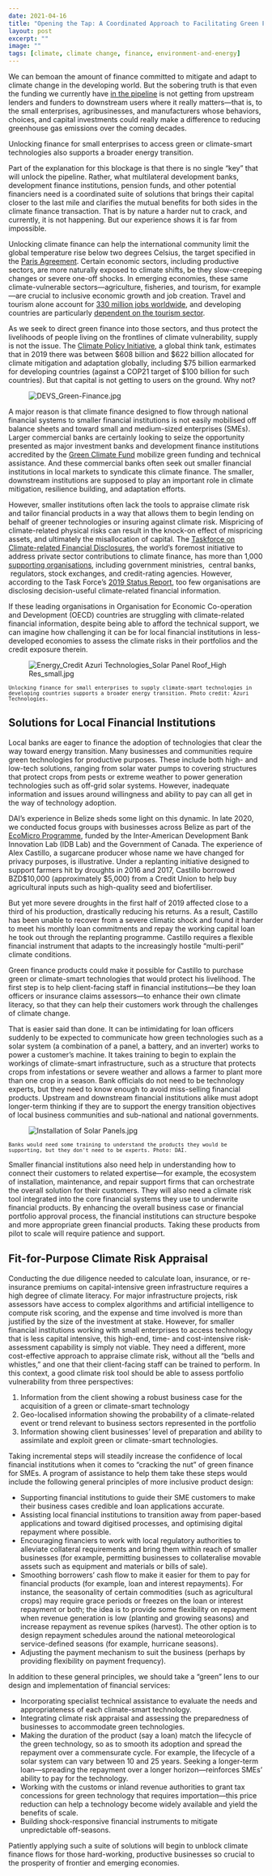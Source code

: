 ```yaml
---
date: 2021-04-16
title: "Opening the Tap: A Coordinated Approach to Facilitating Green Finance for SMEs in Frontier and Emerging Markets"
layout: post
excerpt: ""
image: ""
tags: [climate, climate change, finance, environment-and-energy]
---
```

<p>We can bemoan the amount of finance committed to mitigate and adapt to climate change in the developing world. But the sobering truth is that even the funding we currently have <a href="http://www.oecd.org/environment/climate-finance-for-developing-countries-rose-to-usd-78-9-billion-in-2018oecd.htm">in the pipeline</a> is not getting from upstream lenders and funders to downstream users where it really matters—that is, to the small enterprises, agribusinesses, and manufacturers whose behaviors, choices, and capital investments could really make a difference to reducing greenhouse gas emissions over the coming decades.</p><p>Unlocking finance for small enterprises to access green or climate-smart technologies also supports a broader energy transition.</p><p>Part of the explanation for this blockage is that there is no single “key” that will unlock the pipeline. Rather, what multilateral development banks, development finance institutions, pension funds, and other potential financiers need is a coordinated suite of solutions that brings their capital closer to the last mile and clarifies the mutual benefits for both sides in the climate finance transaction. That is by nature a harder nut to crack, and currently, it is not happening. But our experience shows it is far from impossible.</p><p>Unlocking climate finance can help the international community limit the global temperature rise below two degrees Celsius, the target specified in the <a href="https://unfccc.int/files/meetings/paris_nov_2015/application/pdf/cop_auv_template_4b_new__1.pdf">Paris Agreement</a>. Certain economic sectors, including productive sectors, are more naturally exposed to climate shifts, be they slow-creeping changes or severe one-off shocks. In emerging economies, these same climate-vulnerable sectors—agriculture, fisheries, and tourism, for example—are crucial to inclusive economic growth and job creation. Travel and tourism alone account for <a href="https://wttc.org/Research/Economic-Impact">330 million jobs worldwide</a>, and developing countries are particularly <a href="https://www.un.org/sites/un2.un.org/files/sg_policy_brief_covid-19_tourism_august_2020.pdf">dependent on the tourism sector</a>.</p><p>As we seek to direct green finance into those sectors, and thus protect the livelihoods of people living on the frontlines of climate vulnerability, supply is not the issue. The <a href="https://www.climatepolicyinitiative.org/publication/global-landscape-of-climate-finance-2019/">Climate Policy Initiative</a>, a global think tank, estimates that in 2019 there was between $608 billion and $622 billion allocated for climate mitigation and adaptation globally, including $75 billion earmarked for developing countries (against a COP21 target of $100 billion for such countries). But that capital is not getting to users on the ground. Why not?</p><figure class="kg-card kg-image-card"><img src="https://pubs.ghost.io/uploads/DEVS_Green-Finance.jpg" class="kg-image" alt="DEVS_Green-Finance.jpg" loading="lazy"></figure><p>A major reason is that climate finance designed to flow through national financial systems to smaller financial institutions is not easily mobilised off balance sheets and toward small and medium-sized enterprises (SMEs). Larger commercial banks are certainly looking to seize the opportunity presented as major investment banks and development finance institutions accredited by the <a href="https://www.greenclimate.fund/">Green Climate Fund</a> mobilize green funding and technical assistance. And these commercial banks often seek out smaller financial institutions in local markets to syndicate this climate finance. The smaller, downstream institutions are supposed to play an important role in climate mitigation, resilience building, and adaptation efforts.</p><p>However, smaller institutions often lack the tools to appraise climate risk and tailor financial products in a way that allows them to begin lending on behalf of greener technologies or insuring against climate risk. Mispricing of climate-related physical risks can result in the knock-on effect of mispricing assets, and ultimately the misallocation of capital. The <a href="https://www.fsb-tcfd.org/tcfd-supporters/">Taskforce on Climate-related Financial Disclosures</a>, the world’s foremost initiative to address private sector contributions to climate finance, has more than 1,000 <a href="https://assets.bbhub.io/company/sites/60/2020/02/PR-TCFD-1000-Supporters_FINAL.pdf">supporting organisations</a>, including government ministries,  central banks,  regulators, stock exchanges, and credit-rating agencies. However, according to the Task Force’s <a href="https://assets.bbhub.io/company/sites/60/2020/10/2019-TCFD-Status-Report-FINAL-0531191.pdf">2019 Status Report</a>, too few organisations are disclosing decision-useful climate-related financial information.</p><p>If these leading organisations in Organisation for Economic Co-operation and Development (OECD) countries are struggling with climate-related financial information, despite being able to afford the technical support, we can imagine how challenging it can be for local financial institutions in less-developed economies to assess the climate risks in their portfolios and the credit exposure therein.</p><figure class="kg-card kg-image-card"><img src="https://pubs.ghost.io/uploads/Energy_Credit%20Azuri%20Technologies_Solar%20Panel%20Roof_High%20Res_small.jpg" class="kg-image" alt="Energy_Credit Azuri Technologies_Solar Panel Roof_High Res_small.jpg" loading="lazy"></figure><p><code><code>Unlocking finance for small enterprises to supply climate-smart technologies in developing countries supports a broader energy transition. Photo credit: Azuri Technologies.</code></code></p><h2 id="solutions-for-local-financial-institutions">Solutions for Local Financial Institutions</h2><p>Local banks are eager to finance the adoption of technologies that clear the way toward energy transition. Many businesses and communities require green technologies for productive purposes. These include both high- and low-tech solutions, ranging from solar water pumps to covering structures that protect crops from pests or extreme weather to power generation technologies such as off-grid solar systems. However, inadequate information and issues around willingness and ability to pay can all get in the way of technology adoption.</p><p>DAI’s experience in Belize sheds some light on this dynamic. In late 2020, we conducted focus groups with businesses across Belize as part of the <a href="https://www.dai.com/our-work/projects/belize-idb-ecomicro-project">EcoMicro Programme</a>, funded by the Inter-American Development Bank Innovation Lab (IDB Lab) and the Government of Canada. The experience of Alex Castillo, a sugarcane producer whose name we have changed for privacy purposes, is illustrative. Under a replanting initiative designed to support farmers hit by droughts in 2016 and 2017, Castillo borrowed BZD$10,000 (approximately $5,000) from a Credit Union to help buy agricultural inputs such as high-quality seed and biofertiliser.</p><p>But yet more severe droughts in the first half of 2019 affected close to a third of his production, drastically reducing his returns. As a result, Castillo has been unable to recover from a severe climatic shock and found it harder to meet his monthly loan commitments and repay the working capital loan he took out through the replanting programme. Castillo requires a flexible financial instrument that adapts to the increasingly hostile “multi-peril” climate conditions.</p><p>Green finance products could make it possible for Castillo to purchase green or climate-smart technologies that would protect his livelihood. The first step is to help client-facing staff in financial institutions—be they loan officers or insurance claims assessors—to enhance their own climate literacy, so that they can help their customers work through the challenges of climate change.</p><p>That is easier said than done. It can be intimidating for loan officers suddenly to be expected to communicate how green technologies such as a solar system (a combination of a panel, a battery, and an inverter) works to power a customer’s machine. It takes training to begin to explain the workings of climate-smart infrastructure, such as a structure that protects crops from infestations or severe weather and allows a farmer to plant more than one crop in a season. Bank officials do not need to be technology experts, but they need to know enough to avoid miss-selling financial products. Upstream and downstream financial institutions alike must adopt longer-term thinking if they are to support the energy transition objectives of local business communities and sub-national and national governments.</p><figure class="kg-card kg-image-card"><img src="https://pubs.ghost.io/uploads/Installation%20of%20Solar%20Panels.jpg" class="kg-image" alt="Installation of Solar Panels.jpg" loading="lazy"></figure><p><code><code>Banks would need some training to understand the products they would be supporting, but they don't need to be experts. Photo: DAI.</code></code></p><p>Smaller financial institutions also need help in understanding how to connect their customers to related expertise—for example, the ecosystem of installation, maintenance, and repair support firms that can orchestrate the overall solution for their customers. They will also need a climate risk tool integrated into the core financial systems they use to underwrite financial products. By enhancing the overall business case or financial portfolio approval process, the financial institutions can structure bespoke and more appropriate green financial products. Taking these products from pilot to scale will require patience and support.</p><h2 id="fit-for-purpose-climate-risk-appraisal">Fit-for-Purpose Climate Risk Appraisal</h2><p>Conducting the due diligence needed to calculate loan, insurance, or re-insurance premiums on capital-intensive green infrastructure requires a high degree of climate literacy. For major infrastructure projects, risk assessors have access to complex algorithms and artificial intelligence to compute risk scoring, and the expense and time involved is more than justified by the size of the investment at stake. However, for smaller financial institutions working with small enterprises to access technology that is less capital intensive, this high-end, time- and cost-intensive risk-assessment capability is simply not viable. They need a different, more cost-effective approach to appraise climate risk, without all the “bells and whistles,” and one that their client-facing staff can be trained to perform. In this context, a good climate risk tool should be able to assess portfolio vulnerability from three perspectives:</p><ol><li>Information from the client showing a robust business case for the acquisition of a green or climate-smart technology</li><li>Geo-localised information showing the probability of a climate-related event or trend relevant to business sectors represented in the portfolio</li><li>Information showing client businesses’ level of preparation and ability to assimilate and exploit green or climate-smart technologies.</li></ol><p>Taking incremental steps will steadily increase the confidence of local financial institutions when it comes to “cracking the nut” of green finance for SMEs. A program of assistance to help them take these steps would include the following general principles of more inclusive product design:</p><ul><li>Supporting financial institutions to guide their SME customers to make their business cases credible and loan applications accurate.</li><li>Assisting local financial institutions to transition away from paper-based applications and toward digitised processes, and optimising digital repayment where possible.</li><li>Encouraging financiers to work with local regulatory authorities to alleviate collateral requirements and bring them within reach of smaller businesses (for example, permitting businesses to collateralise movable assets such as equipment and materials or bills of sale).</li><li>Smoothing borrowers’ cash flow to make it easier for them to pay for financial products (for example, loan and interest repayments). For instance, the seasonality of certain commodities (such as agricultural crops) may require grace periods or freezes on the loan or interest repayment or both; the idea is to provide some flexibility on repayment when revenue generation is low (planting and growing seasons) and increase repayment as revenue spikes (harvest). The other option is to design repayment schedules around the national meteorological service-defined seasons (for example, hurricane seasons).</li><li>Adjusting the payment mechanism to suit the business (perhaps by providing flexibility on payment frequency).</li></ul><p>In addition to these general principles, we should take a “green” lens to our design and implementation of financial services:</p><ul><li>Incorporating specialist technical assistance to evaluate the needs and appropriateness of each climate-smart technology.</li><li>Integrating climate risk appraisal and assessing the preparedness of businesses to accommodate green technologies.</li><li>Making the duration of the product (say a loan) match the lifecycle of the green technology, so as to smooth its adoption and spread the repayment over a commensurate cycle. For example, the lifecycle of a solar system can vary between 10 and 25 years. Seeking a longer-term loan—spreading the repayment over a longer horizon—reinforces SMEs’ ability to pay for the technology.</li><li>Working with the customs or inland revenue authorities to grant tax concessions for green technology that requires importation—this price reduction can help a technology become widely available and yield the benefits of scale.</li><li>Building shock-responsive financial instruments to mitigate unpredictable off-seasons.</li></ul><p>Patiently applying such a suite of solutions will begin to unblock climate finance flows for those hard-working, productive businesses so crucial to the prosperity of frontier and emerging economies.</p>
  